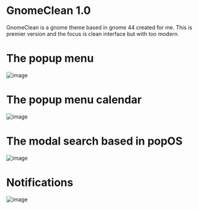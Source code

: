# GnomeClean 1.0
GnomeClean is a gnome theme based in gnome 44 created for me. This is premier version and the focus is clean interface but with too modern. 

# The popup menu
![image](https://github.com/marcosandradetf/gnomeclean/assets/116861853/5b2292aa-7c8e-4086-8d2b-3630e1c3b00b)

# The popup menu calendar
![image](https://github.com/marcosandradetf/gnomeclean/assets/116861853/dc7edfc1-fca6-411d-a720-f9cf847dcc68)

# The modal search based in popOS
![image](https://github.com/marcosandradetf/gnomeclean/assets/116861853/bc0f3a6d-3c38-4090-87bf-7516c7704104)

# Notifications
![image](https://github.com/marcosandradetf/gnomeclean/assets/116861853/a0bdfc46-892e-4771-b7bd-625c362d2bb1)
